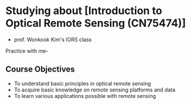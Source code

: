 # Studying about [Introduction to Optical Remote Sensing (CN75474)]
* prof. Wonkook Kim's IORS class

Practice with me-

## Course Objectives
* To understand basic principles in optical remote sensing 
* To acquire basic knowledge on remote sensing platforms and data
* To learn various applications possible with remote sensing
